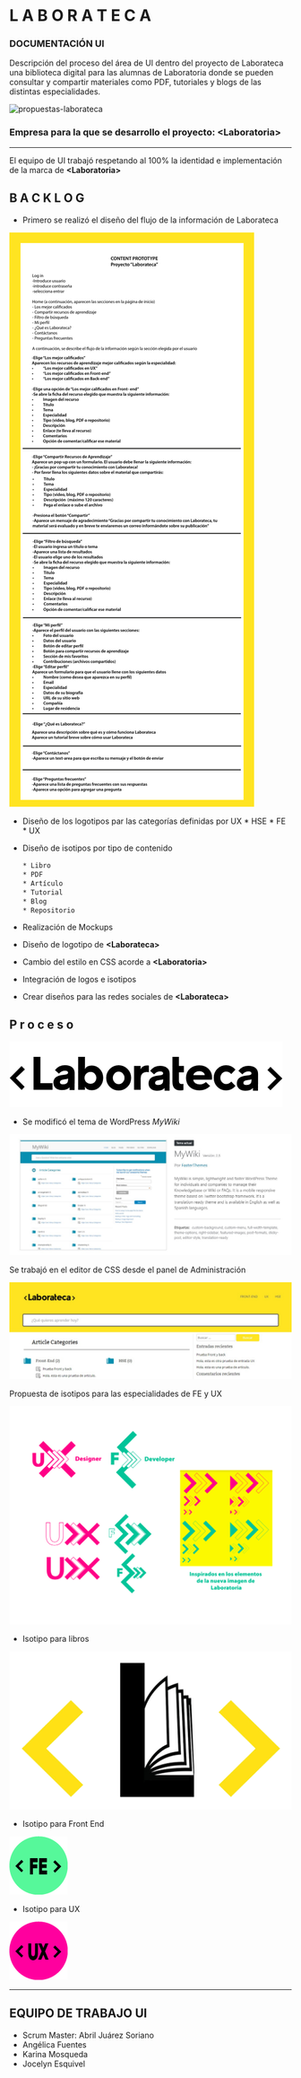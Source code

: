 # L A B O R A T E C A

### DOCUMENTACIÓN UI

Descripción del proceso del área de UI dentro del proyecto de Laborateca una biblioteca digital para las alumnas de Laboratoria donde se pueden consultar y compartir materiales como PDF, tutoriales y blogs de las distintas especialidades.

![propuestas-laborateca](https://user-images.githubusercontent.com/32865535/38584678-99784992-3cdc-11e8-809b-500e3c836609.jpg)

### Empresa para la que se desarrollo el proyecto: **<Laboratoria\>**
***
El equipo de UI trabajó respetando al 100% la identidad e implementación de la marca de **<Laboratoria\>**

## B A C K L O G

* Primero se realizó el diseño del flujo de la información de Laborateca

![logo.png](assets/images/content001-01.jpg)

* Diseño de los logotipos par las categorías definidas por UX
       * HSE
       * FE
       * UX
* Diseño de isotipos por tipo de contenido

      * Libro
      * PDF
      * Artículo
      * Tutorial
      * Blog
      * Repositorio
* Realización de Mockups
* Diseño de logotipo de **<Laborateca\>**
* Cambio del estilo en CSS acorde a **<Laboratoria\>**
* Integración de logos e isotipos
* Crear diseños para las redes sociales de **<Laborateca\>**

## P r o c e s o

![logo.png](assets/images/logo.png)

* Se modificó el tema de WordPress *MyWiki*

![tema.jpg](assets/images/tema.jpg)

Se trabajó en el editor de CSS desde el panel de Administración

![labo.jpg](assets/images/labo.jpg)

Propuesta de isotipos para las especialidades de FE y UX

![labo.jpg](assets/images/propuesta.png)

* Isotipo para libros

![iso-laborateca2.png](assets/images/iso-laborateca2.png)

* Isotipo para Front End

![front-end.png](assets/icons/iconos-ux-02.png)

* Isotipo para UX

![front-end.png](assets/icons/ux-med-02.png)



***
## EQUIPO DE TRABAJO UI

* Scrum Master: Abril Juárez Soriano
* Angélica Fuentes
* Karina Mosqueda
* Jocelyn Esquivel
